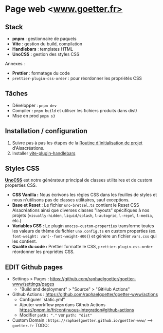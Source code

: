 # Page web <www.goetter.fr>

## Stack

- **pnpm** : gestionnaire de paquets
- **Vite** : gestion du build, compilation
- **Handlebars** : templates HTML
- **UnoCSS** : gestion des styles CSS

Annexes :

- **Prettier** : formatage du code
- `prettier-plugin-css-order` : pour réordonner les propriétés CSS

## Tâches

- Développer : `pnpm dev`
- Compiler : `pnpm build` et utiliser les fichiers produits dans dist/
- Mise en prod `pnpm s3`

## Installation / configuration

1. Suivre pas à pas les étapes de la [Routine d'initialisation de projet](https://github.com/alsacreations/kiwipedia/blob/main/starters/project-init.md) d'Alsacréations.
2. Installer [vite-plugin-handlebars](https://www.npmjs.com/package/vite-plugin-handlebars)

## Styles CSS

**[UnoCSS](https://unocss.dev/)** est notre générateur principal de classes utilitaires et de custom properties CSS.

- **CSS Vanilla :** Nous écrivons les règles CSS dans les feuilles de styles et nous n'utilisons pas de classes utilitaires, sauf exceptions.
- **Base et Reset :** Le fichier `uno-bretzel.ts` contient le Reset CSS Alsacréations ainsi que diverses classes "layouts" spécifiques à nos projets (`visually-hidden`, `liquid/splash`, `l-autogrid`, `l-repel`, `l-media`, etc.)
- **Variables CSS :** Le plugin `unocss-custom-properties` transforme toutes les valeurs de thème du fichier `uno.config.ts` en custom properties (ex. `font-weight: var(--font-weight-400)`) et génère un fichier `vars.css` qui les contient.
- **Qualité du code :** Prettier formatte le CSS, `prettier-plugin-css-order` réordonner les propriétés CSS.

## EDIT Github pages

- Settings > Pages : <https://github.com/raphaelgoetter/goetter-www/settings/pages>
  - "Build and deployment" > "Source" > "GitHub Actions"
- Github Actions : <https://github.com/raphaelgoetter/goetter-www/actions>
  - Configurer `static.yml"
  - Ajouter workflow `pnpm` dans Github Actions <https://pnpm.io/fr/continuous-integration#github-actions>
  - Modifier `path: "."` ver `path: "dist"`
- Custom Domain : `https://raphaelgoetter.github.io/goetter-www/` --> `goetter.fr` TODO:
